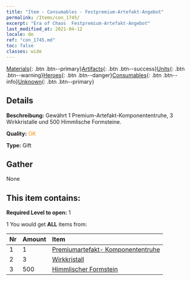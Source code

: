 ```yaml
---
title: "Item - Consumables - Festpremium-Artefakt-Angebot"
permalink: /Items/con_1745/
excerpt: "Era of Chaos  Festpremium-Artefakt-Angebot"
last_modified_at: 2021-04-12
locale: de
ref: "con_1745.md"
toc: false
classes: wide
---
```

 [Materials](/de/Items/){: .btn .btn--primary}[Artifacts](/de/Items/Artifacts/){: .btn .btn--success}[Units](/de/Items/Units/){: .btn .btn--warning}[Heroes](/de/Items/Heroes/){: .btn .btn--danger}[Consumables](/de/Items/Consumables/){: .btn .btn--info}[Unknown](/de/Items/Unknown/){: .btn .btn--primary}

## Details
 **Beschreibung:** Gewährt 1 Premium-Artefakt-Komponententruhe, 3 Wirkkristalle und 500 Himmlische Formsteine.

 **Quality:** <span style="color: #FF8C00">OK</span>

 **Type:** Gift

## Gather

  None

## This item contains:

 **Required Level to open:** 1

 1 You would get **ALL** items  from:

  | Nr | Amount |     Item    |
  |:---|:-------|:------------|
  | 1 | 1 | [Premiumartefakt- Komponententruhe](/de/Items/con_1740/) | 
  | 2 | 3 | [Wirkkristall](/de/Items/art_189/) | 
  | 3 | 500 | [Himmlischer Formstein](/de/Items/art_188/) | 
